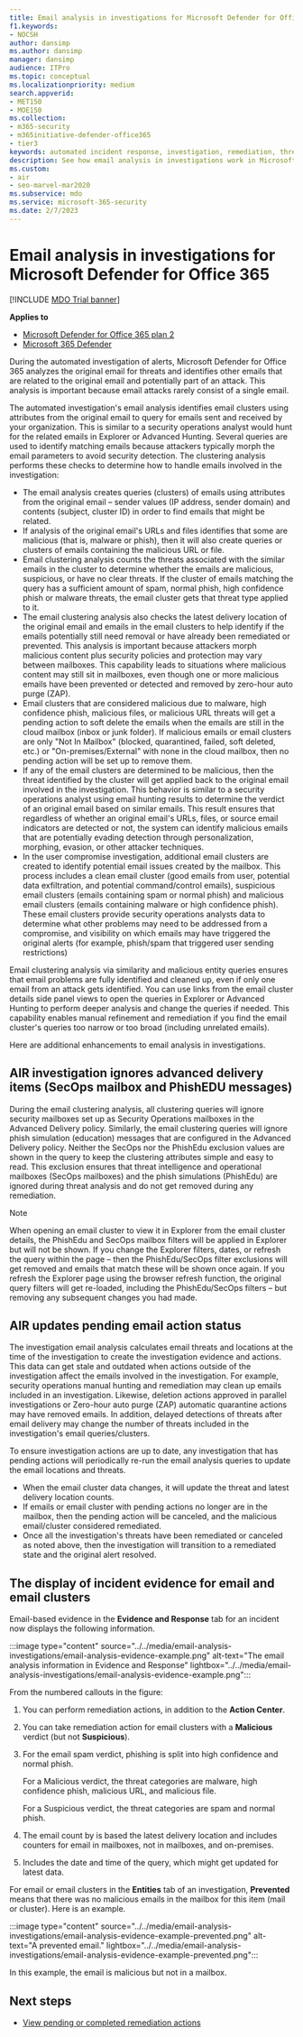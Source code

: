 ```yaml
---
title: Email analysis in investigations for Microsoft Defender for Office 365
f1.keywords:
- NOCSH
author: dansimp
ms.author: dansimp
manager: dansimp
audience: ITPro
ms.topic: conceptual
ms.localizationpriority: medium
search.appverid:
- MET150
- MOE150
ms.collection:
- m365-security
- m365initiative-defender-office365
- tier3
keywords: automated incident response, investigation, remediation, threat protection
description: See how email analysis in investigations work in Microsoft Defender for Office 365.
ms.custom:
- air
- seo-marvel-mar2020
ms.subservice: mdo
ms.service: microsoft-365-security
ms.date: 2/7/2023
---
```


# Email analysis in investigations for Microsoft Defender for Office 365

[!INCLUDE [MDO Trial banner](../includes/mdo-trial-banner.md)]

**Applies to**
- [Microsoft Defender for Office 365 plan 2](defender-for-office-365.md)
- [Microsoft 365 Defender](../defender/microsoft-365-defender.md)

During the automated investigation of alerts, Microsoft Defender for Office 365 analyzes the original email for threats and identifies other emails that are related to the original email and potentially part of an attack. This analysis is important because email attacks rarely consist of a single email.

The automated investigation's email analysis identifies email clusters using attributes from the original email to query for emails sent and received by your organization. This is similar to a security operations analyst would hunt for the related emails in Explorer or Advanced Hunting. Several queries are used to identify matching emails because attackers typically morph the email parameters to avoid security detection. The clustering analysis performs these checks to determine how to handle emails involved in the investigation:

- The email analysis creates queries (clusters) of emails using attributes from the original email – sender values (IP address, sender domain) and contents (subject, cluster ID) in order to find emails that might be related.
- If analysis of the original email's URLs and files identifies that some are malicious (that is, malware or phish), then it will also create queries or clusters of emails containing the malicious URL or file.
- Email clustering analysis counts the threats associated with the similar emails in the cluster to determine whether the emails are malicious, suspicious, or have no clear threats. If the cluster of emails matching the query has a sufficient amount of spam, normal phish, high confidence phish or malware threats, the email cluster gets that threat type applied to it.
- The email clustering analysis also checks the latest delivery location of the original email and emails in the email clusters to help identify if the emails potentially still need removal or have already been remediated or prevented. This analysis is important because attackers morph malicious content plus security policies and protection may vary between mailboxes. This capability leads to situations where malicious content may still sit in mailboxes, even though one or more malicious emails have been prevented or detected and removed by zero-hour auto purge (ZAP).
- Email clusters that are considered malicious due to malware, high confidence phish, malicious files, or malicious URL threats will get a pending action to soft delete the emails when the emails are still in the cloud mailbox (inbox or junk folder). If malicious emails or email clusters are only "Not In Mailbox" (blocked, quarantined, failed, soft deleted, etc.) or "On-premises/External" with none in the cloud mailbox, then no pending action will be set up to remove them.
- If any of the email clusters are determined to be malicious, then the threat identified by the cluster will get applied back to the original email involved in the investigation. This behavior is similar to a security operations analyst using email hunting results to determine the verdict of an original email based on similar emails. This result ensures that regardless of whether an original email's URLs, files, or source email indicators are detected or not, the system can identify malicious emails that are potentially evading detection through personalization, morphing, evasion, or other attacker techniques.
- In the user compromise investigation, additional email clusters are created to identify potential email issues created by the mailbox. This process includes a clean email cluster (good emails from user, potential data exfiltration, and potential command/control emails), suspicious email clusters (emails containing spam or normal phish) and malicious email clusters (emails containing malware or high confidence phish). These email clusters provide security operations analysts data to determine what other problems may need to be addressed from a compromise, and visibility on which emails may have triggered the original alerts (for example, phish/spam that triggered user sending restrictions)

Email clustering analysis via similarity and malicious entity queries ensures that email problems are fully identified and cleaned up, even if only one email from an attack gets identified. You can use links from the email cluster details side panel views to open the queries in Explorer or Advanced Hunting to perform deeper analysis and change the queries if needed. This capability enables manual refinement and remediation if you find the email cluster's queries too narrow or too broad (including unrelated emails).

Here are additional enhancements to email analysis in investigations.

## AIR investigation ignores advanced delivery items (SecOps mailbox and PhishEDU messages)

During the email clustering analysis, all clustering queries will ignore security mailboxes set up as Security Operations mailboxes in the Advanced Delivery policy. Similarly, the email clustering queries will ignore phish simulation (education) messages that are configured in the Advanced Delivery policy. Neither the SecOps nor the PhishEdu exclusion values are shown in the query to keep the clustering attributes simple and easy to read. This exclusion ensures that threat intelligence and operational mailboxes (SecOps mailboxes) and the phish simulations (PhishEdu) are ignored during threat analysis and do not get removed during any remediation.

> [!NOTE]
> When opening an email cluster to view it in Explorer from the email cluster details, the PhishEdu and SecOps mailbox filters will be applied in Explorer but will not be shown. If you change the Explorer filters, dates, or refresh the query within the page – then the PhishEdu/SecOps filter exclusions will get removed and emails that match these will be shown once again. If you refresh the Explorer page using the browser refresh function, the original query filters will get re-loaded, including the PhishEdu/SecOps filters – but removing any subsequent changes you had made.

## AIR updates pending email action status

The investigation email analysis calculates email threats and locations at the time of the investigation to create the investigation evidence and actions. This data can get stale and outdated when actions outside of the investigation affect the emails involved in the investigation. For example, security operations manual hunting and remediation may clean up emails included in an investigation. Likewise, deletion actions approved in parallel investigations or Zero-hour auto purge (ZAP) automatic quarantine actions may have removed emails. In addition, delayed detections of threats after email delivery may change the number of threats included in the investigation's email queries/clusters.

To ensure investigation actions are up to date, any investigation that has pending actions will periodically re-run the email analysis queries to update the email locations and threats.

- When the email cluster data changes, it will update the threat and latest delivery location counts.
- If emails or email cluster with pending actions no longer are in the mailbox, then the pending action will be canceled, and the malicious email/cluster considered remediated.
- Once all the investigation's threats have been remediated or canceled as noted above, then the investigation will transition to a remediated state and the original alert resolved.

## The display of incident evidence for email and email clusters

Email-based evidence in the **Evidence and Response** tab for an incident now displays the following information.

:::image type="content" source="../../media/email-analysis-investigations/email-analysis-evidence-example.png" alt-text="The email analysis information in Evidence and Response" lightbox="../../media/email-analysis-investigations/email-analysis-evidence-example.png":::

From the numbered callouts in the figure:

1. You can perform remediation actions, in addition to the **Action Center**.
2. You can take remediation action for email clusters with a **Malicious** verdict (but not **Suspicious**).
3. For the email spam verdict, phishing is split into high confidence and normal phish.

   For a Malicious verdict, the threat categories are malware, high confidence phish, malicious URL, and malicious file.

   For a Suspicious verdict, the threat categories are spam and normal phish.

4. The email count by is based the latest delivery location and includes counters for email in mailboxes, not in mailboxes, and on-premises.
5. Includes the date and time of the query, which might get updated for latest data.

For email or email clusters in the **Entities** tab of an investigation, **Prevented** means that there was no malicious emails in the mailbox for this item (mail or cluster). Here is an example.

:::image type="content" source="../../media/email-analysis-investigations/email-analysis-evidence-example-prevented.png" alt-text="A prevented email." lightbox="../../media/email-analysis-investigations/email-analysis-evidence-example-prevented.png":::

In this example, the email is malicious but not in a mailbox.

## Next steps

- [View pending or completed remediation actions](air-review-approve-pending-completed-actions.md)
